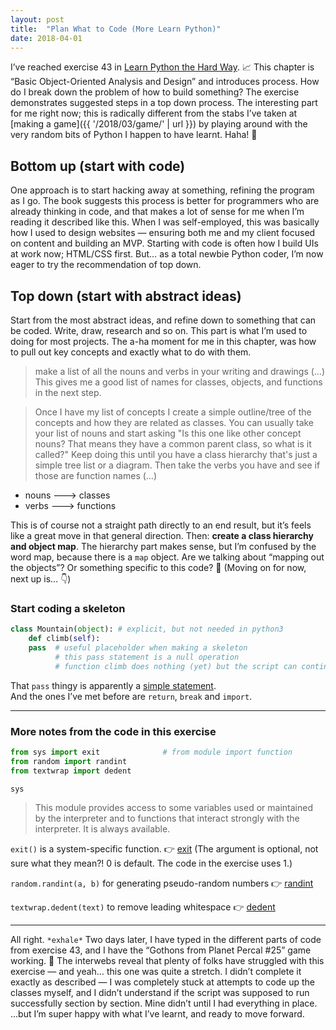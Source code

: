 ```yaml
---
layout: post
title:  "Plan What to Code (More Learn Python)"
date: 2018-04-01
---
```


I’ve reached exercise 43 in [Learn Python the Hard Way](https://learnpythonthehardway.org/). 📈 This chapter is “Basic Object-Oriented Analysis and Design” and introduces process. How do I break down the problem of how to build something? The exercise demonstrates suggested steps in a top down process. The interesting part for me right now; this is radically different from the stabs I’ve taken at [making a game]({{ '/2018/03/game/' | url }}) by playing around with the very random bits of Python I happen to have learnt. Haha! 🙊

## Bottom up (start with code)

One approach is to start hacking away at something, refining the program as I go. The book suggests this process is better for programmers who are already thinking in code, and that makes a lot of sense for me when I’m reading it described like this. When I was self-employed, this was basically how I used to design websites — ensuring both me and my client focused on content and building an MVP. Starting with code is often how I build UIs at work now; HTML/CSS first. But… as a total newbie Python coder, I’m now eager to try the recommendation of top down.

## Top down (start with abstract ideas)

Start from the most abstract ideas, and refine down to something that can be coded. Write, draw, research and so on. This part is what I’m used to doing for most projects. The a-ha moment for me in this chapter, was how to pull out key concepts and exactly what to do with them.

> make a list of all the nouns and verbs in your writing and drawings (…) This gives me a good list of names for classes, objects, and functions in the next step.

> Once I have my list of concepts I create a simple outline/tree of the concepts and how they are related as classes. You can usually take your list of nouns and start asking "Is this one like other concept nouns? That means they have a common parent class, so what is it called?" Keep doing this until you have a class hierarchy that's just a simple tree list or a diagram. Then take the verbs you have and see if those are function names (…)

* nouns ---> classes
* verbs ---> functions

This is of course not a straight path directly to an end result, but it’s feels like a great move in that general direction. Then: **create a class hierarchy and object map**. The hierarchy part makes sense, but I’m confused by the word map, because there is a `map` object. Are we talking about “mapping out the objects”? Or something specific to this code? 🤔 (Moving on for now, next up is… 👇)

### Start coding a skeleton

```python
class Mountain(object): # explicit, but not needed in python3
    def climb(self):
    pass  # useful placeholder when making a skeleton
          # this pass statement is a null operation
          # function climb does nothing (yet) but the script can continue
```

That `pass` thingy is apparently a [simple statement](
https://docs.python.org/3/reference/simple_stmts.html).<br>
And the ones I’ve met before are `return`, `break` and `import`.

---

### More notes from the code in this exercise

```python
from sys import exit              # from module import function
from random import randint
from textwrap import dedent
```

`sys`
> This module provides access to some variables used or maintained by the interpreter and to functions that interact strongly with the interpreter. It is always available.

`exit()` is a system-specific function. 👉 [exit](https://docs.python.org/3/library/sys.html#sys.exit) (The argument is optional, not sure what they mean?! 0 is default. The code in the exercise uses 1.)  

`random.randint(a, b)` for generating pseudo-random numbers 👉 [randint](https://docs.python.org/3/library/random.html)

`textwrap.dedent(text)` to remove leading whitespace  👉 [dedent](https://docs.python.org/3/library/textwrap.html?highlight=textwrap#textwrap.dedent)

---

All right. `*exhale*` Two days later, I have typed in the different parts of code from exercise 43, and I have the “Gothons from Planet Percal #25” game working. 🎉 The interwebs reveal that plenty of folks have struggled with this exercise — and yeah… this one was quite a stretch. I didn’t complete it exactly as described — I was completely stuck at attempts to code up the classes myself, and I didn’t understand if the script was supposed to run successfully section by section. Mine didn’t until I had everything in place. …but I’m super happy with what I’ve learnt, and ready to move forward.
